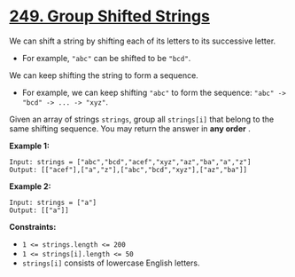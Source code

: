 # [249. Group Shifted Strings](https://leetcode.com/problems/group-shifted-strings/description/?submissionId=1228945243)

We can shift a string by shifting each of its letters to its successive letter.

- For example, `"abc"` can be shifted to be `"bcd"`.

We can keep shifting the string to form a sequence.

- For example, we can keep shifting `"abc"` to form the sequence: `"abc" -> "bcd" -> ... -> "xyz"`.

Given an array of strings `strings`, group all `strings[i]` that belong to the same shifting sequence. You may return the answer in **any order** .

**Example 1:** 

```
Input: strings = ["abc","bcd","acef","xyz","az","ba","a","z"]
Output: [["acef"],["a","z"],["abc","bcd","xyz"],["az","ba"]]
```

**Example 2:** 

```
Input: strings = ["a"]
Output: [["a"]]
```

**Constraints:** 

- `1 <= strings.length <= 200`
- `1 <= strings[i].length <= 50`
- `strings[i]` consists of lowercase English letters.